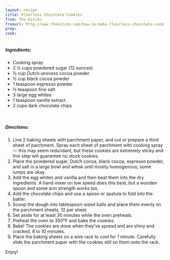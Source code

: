 ```yaml
---
layout: recipe
title: Flourless Chocolate Cookies
from: The Kitchn
fromurl: http://www.thekitchn.com/how-to-make-flourless-chocolate-cookies-252029
prep: 
cook: 
---
```


##### Ingredients:

* Cooking spray
* 2 ½ cups powdered sugar (12 ounces)
* ½ cup Dutch-process cocoa powder
* ½ cup black cocoa powder
* 1 teaspoon espresso powder
* ½ teaspoon fine salt
* 3 large egg whites
* 1 teaspoon vanilla extract
* 2 cups dark chocolate chips 

<br>

##### Directions:

1. Line 2 baking sheets with parchment paper, and cut or prepare a third sheet of parchment. Spray each sheet of parchment with cooking spray — this may seem redundant, but these cookies are extremely sticky and this step will guarantee no stuck cookies.
2. Place the powdered sugar, Dutch cocoa, black cocoa, espresso powder, and salt in a large bowl and whisk until mostly homogenous; some lumps are okay.
3. Add the egg whites and vanilla and then beat them into the dry ingredients. A hand mixer on low speed does this best, but a wooden spoon and some arm strength works too.
4. Add the chocolate chips and use a spoon or spatula to fold into the batter.
5. Scoop the dough into tablespoon-sized balls and place them evenly on the parchment sheets, 12 per sheet. 
6. Set aside for at least 30 minutes while the oven preheats.
7. Preheat the oven to 350°F and bake the cookies. 
8. Bake! The cookies are done when they've spread and are shiny and cracked, 8 to 10 minutes.
9. Place the baking sheets on a wire rack to cool for 1 minute. Carefully slide the parchment paper with the cookies still on them onto the rack.

Enjoy!
